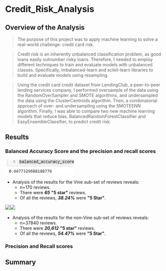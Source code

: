 # Credit_Risk_Analysis

## Overview of the Analysis
> The purpose of this project was to apply machine learning to solve a real-world challenge: credit card risk.

> Credit risk is an inherently unbalanced classification problem, as good loans easily outnumber risky loans. Therefore, I needed to employ different techniques to train and evaluate models with unbalanced classes. Specifically, imbalanced-learn and scikit-learn libraries to build and evaluate models using resampling.

> Using the credit card credit dataset from LendingClub, a peer-to-peer lending services company, I performed oversample of the data using the RandomOverSampler and SMOTE algorithms, and undersampled the data using the ClusterCentroids algorithm. Then, a combinatorial approach of over- and undersampling using the SMOTEENN algorithm. Finally, I was able to compare two new machine learning models that reduce bias, BalancedRandomForestClassifier and EasyEnsembleClassifier, to predict credit risk.


## Results
### Balanced Accuracy Score and the precision and recall scores

![](Resources/nos_as.png "Naive Oversampling")

* Analysis of the results for the Vine sub-set of reviews reveals:
  * n=170 reviews.
  * There were ***65*** **"5 star"** reviews.
  * Of all the reviews, ***38.24%*** were **"5 Star"**.

![](Resources/nonvine_star_count.png)![](Resources/nonvine_star_summary.png)
* Analysis of the results for the non-Vine sub-set of reviews reveals:
  * n=37840 reviews.
  * There were ***20,612*** **"5 star"** reviews.
  * Of all the reviews, ***54.47%*** were **"5 Star"**.
### Precision and Recall scores  

## Summary

